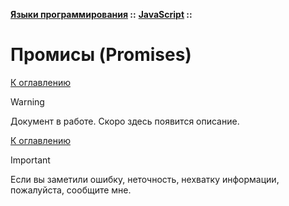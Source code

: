**[Языки программирования](../../README.md#languages) ::** 
**[JavaScript](../../README.md#languages-javascript) ::**
# Промисы (Promises)

<!--

-->

[К оглавлению](../../README.md#languages-javascript)

> [!WARNING]
> Документ в работе. Скоро здесь появится описание.

[К оглавлению](../../README.md#languages-javascript)

> [!IMPORTANT]
> Если вы заметили ошибку, неточность, нехватку информации, пожалуйста, сообщите мне.

